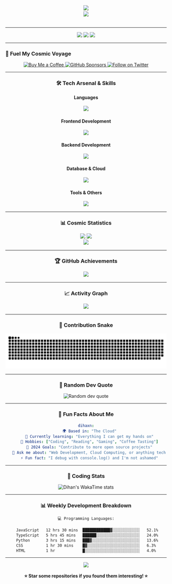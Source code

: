 <div align="center">
  <img src="https://capsule-render.vercel.app/api?type=waving&color=gradient&height=100&section=header&theme=midnight-purple&animation=twinkling" />
</div>

<div align="center">
  <img src="https://github.com/7oSkaaa/7oSkaaa/blob/main/Images/about_me.gif?raw=true" width="150px">
  <br><br>


</div>

---

<div align="center">


<img src="https://komarev.com/ghpvc/?username=dihaxn&label=Stellar+Visitors&color=7B68EE&style=for-the-badge&abbreviated=true"> 
<img src="https://img.shields.io/github/followers/dihaxn?logo=github&style=for-the-badge&color=9370DB&labelColor=0d1117"> 
<img src="https://img.shields.io/github/stars/dihaxn?logo=github&style=for-the-badge&color=BA55D3&labelColor=0d1117">

</div>

---

### 🌠 **Fuel My Cosmic Voyage**
<p align="center">
  <a href="https://www.buymeacoffee.com/ihanlaknukl">
    <img src="https://img.shields.io/badge/Buy%20Me%20a%20Coffee-FFDD00?style=for-the-badge&logo=buy-me-a-coffee&logoColor=black" alt="Buy Me a Coffee"/>
  </a>
  <a href="https://github.com/sponsors/dihaxn">
    <img src="https://img.shields.io/badge/Stellar%20Sponsor-EA4AAA?style=for-the-badge&logo=githubsponsors&logoColor=white&labelColor=000000" alt="GitHub Sponsors"/>
  </a>
  <a href="https://twitter.com/dihaxn">
    <img src="https://img.shields.io/twitter/follow/dihaxn?logo=twitter&style=for-the-badge&color=9D4EDD&labelColor=000000" alt="Follow on Twitter"/>
  </a>
</p>


---

<div align="center">
  
### 🛠️ **Tech Arsenal & Skills**

#### **Languages**
<img src="https://skillicons.dev/icons?i=cpp,cs,java,js,ts,python,php,go&theme=dark&perline=8">

#### **Frontend Development**
<img src="https://skillicons.dev/icons?i=react,vue,nextjs,html,css,tailwind,bootstrap,sass&theme=dark&perline=8">

#### **Backend Development**
<img src="https://skillicons.dev/icons?i=nodejs,express,laravel,spring,flask,django,fastapi,graphql&theme=dark&perline=8">

#### **Database & Cloud**
<img src="https://skillicons.dev/icons?i=mongodb,mysql,postgresql,redis,aws,gcp,azure,docker&theme=dark&perline=8">

#### **Tools & Others**
<img src="https://skillicons.dev/icons?i=git,github,gitlab,figma,postman,jenkins,linux,vscode&theme=dark&perline=8">

</div>

---

<div align="center">
  
### 📊 **Cosmic Statistics**

<img src="https://github-readme-stats.vercel.app/api?username=dihaxn&show_icons=true&theme=tokyonight&bg_color=0D1117&title_color=00D9FF&icon_color=00D9FF&text_color=FFFFFF&border_color=00D9FF&border_radius=15&hide_border=false&include_all_commits=true&count_private=true" width="48%">
<img src="https://github-readme-streak-stats.herokuapp.com?user=dihaxn&theme=tokyonight&background=0D1117&border=00D9FF&stroke=00D9FF&dates=00D9FF&ring=00D9FF&fire=FF6B6B&currStreakNum=FFFFFF&sideNums=FFFFFF&currStreakLabel=00D9FF&border_radius=15" width="48%">

</div>

<div align="center">
  <img src="https://github-readme-stats.vercel.app/api/top-langs?username=dihaxn&layout=compact&theme=tokyonight&bg_color=0D1117&title_color=00D9FF&text_color=FFFFFF&border_color=00D9FF&border_radius=15&hide_border=false&langs_count=10&card_width=600">
</div>

---

<div align="center">
  
### 🏆 **GitHub Achievements**

<img src="https://github-profile-trophy.vercel.app/?username=dihaxn&theme=tokyonight&no-frame=false&no-bg=false&margin-w=4&row=2&column=4">

</div>

---

<div align="center">
  
### 📈 **Activity Graph**

<img src="https://github-readme-activity-graph.vercel.app/graph?username=dihaxn&theme=tokyo-night&bg_color=0D1117&color=00D9FF&line=00D9FF&point=FF6B6B&area=true&hide_border=true">

</div>

---

<div align="center">
  
### 🐍 **Contribution Snake**

<img src="https://raw.githubusercontent.com/Platane/snk/output/github-contribution-grid-snake-dark.svg" alt="Snake animation">

</div>

---

<div align="center">
  
### 💭 **Random Dev Quote**

<p align="center">
  <img src="https://quotes-github-readme.vercel.app/api?type=horizontal&theme=tokyonight&border=true" alt="Random dev quote">
</p>


---

<div align="center">
  
### 🌟 **Fun Facts About Me**

```yaml
dihaxn:
   🌍 Based in: "The Cloud"
   🎯 Currently learning: "Everything I can get my hands on"
   🎨 Hobbies: ["Coding", "Reading", "Gaming", "Coffee Tasting"]
   🚀 2024 Goals: "Contribute to more open source projects"
   💬 Ask me about: "Web Development, Cloud Computing, or anything tech!"
   ⚡ Fun fact: "I debug with console.log() and I'm not ashamed"
```

</div>

---

<div align="center">
  <h3>🏅 <strong>Coding Stats</strong></h3>
  <img
    src="https://github-readme-stats.vercel.app/api/wakatime?username=@dihaxn&theme=tokyonight&bg_color=0D1117&title_color=00D9FF&text_color=FFFFFF&border_color=00D9FF&border_radius=15"
    alt="Dihan's WakaTime stats"
  />
</div>

---

<div align="center">
  
### 📊 **Weekly Development Breakdown**

```text
💻 Programming Languages:

 JavaScript   12 hrs 30 mins  ████████████▓░░░░░░░░░░░░   52.1%
 TypeScript   5 hrs 45 mins   ██████░░░░░░░░░░░░░░░░░░░   24.0%
 Python       3 hrs 15 mins   ███▓░░░░░░░░░░░░░░░░░░░░░   13.6%
CSS          1 hr 30 mins    █▓░░░░░░░░░░░░░░░░░░░░░░░   6.3%
HTML         1 hr            █░░░░░░░░░░░░░░░░░░░░░░░░   4.0%
```
</div>

---

<div align="center">
  <img src="https://capsule-render.vercel.app/api?type=waving&color=gradient&height=100&section=footer&theme=midnight-purple" />
</div>

<div align="center">
  
**⭐ Star some repositories if you found them interesting! ⭐**

</div>
